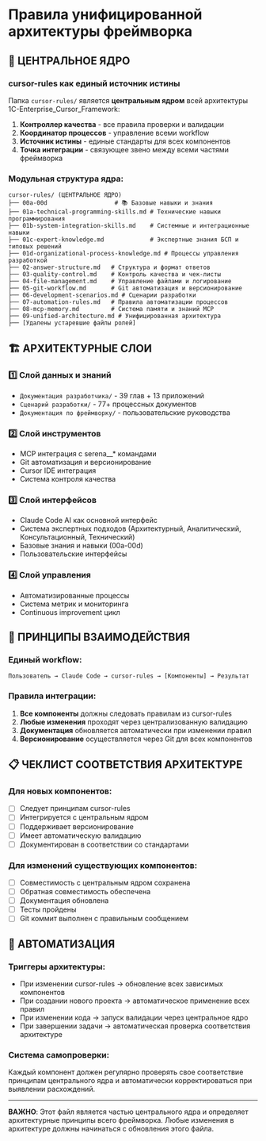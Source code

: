 # Правила унифицированной архитектуры фреймворка

## 🎯 ЦЕНТРАЛЬНОЕ ЯДРО

### cursor-rules как единый источник истины

Папка `cursor-rules/` является **центральным ядром** всей архитектуры 1C-Enterprise_Cursor_Framework:

1. **Контроллер качества** - все правила проверки и валидации
2. **Координатор процессов** - управление всеми workflow 
3. **Источник истины** - единые стандарты для всех компонентов
4. **Точка интеграции** - связующее звено между всеми частями фреймворка

### Модульная структура ядра:

```
cursor-rules/ (ЦЕНТРАЛЬНОЕ ЯДРО)
├── 00a-00d                   # 📚 Базовые навыки и знания
├── 01a-technical-programming-skills.md # Технические навыки программирования
├── 01b-system-integration-skills.md    # Системные и интеграционные навыки  
├── 01c-expert-knowledge.md             # Экспертные знания БСП и типовых решений
├── 01d-organizational-process-knowledge.md # Процессы управления разработкой
├── 02-answer-structure.md   # Структура и формат ответов
├── 03-quality-control.md    # Контроль качества и чек-листы  
├── 04-file-management.md    # Управление файлами и логирование
├── 05-git-workflow.md       # Git автоматизация и версионирование
├── 06-development-scenarios.md # Сценарии разработки
├── 07-automation-rules.md   # Правила автоматизации процессов
├── 08-mcp-memory.md         # Система памяти и знаний MCP
├── 09-unified-architecture.md # Унифицированная архитектура
├── [Удалены устаревшие файлы ролей]
```

## 🏗️ АРХИТЕКТУРНЫЕ СЛОИ

### 1️⃣ Слой данных и знаний
- `Документация разработчика/` - 39 глав + 13 приложений
- `Сценарий разработки/` - 77+ процессных документов
- `Документация по фреймворку/` - пользовательские руководства

### 2️⃣ Слой инструментов
- MCP интеграция с serena__* командами
- Git автоматизация и версионирование
- Cursor IDE интеграция
- Система контроля качества

### 3️⃣ Слой интерфейсов
- Claude Code AI как основной интерфейс
- Система экспертных подходов (Архитектурный, Аналитический, Консультационный, Технический)
- Базовые знания и навыки (00a-00d)
- Пользовательские интерфейсы

### 4️⃣ Слой управления
- Автоматизированные процессы
- Система метрик и мониторинга
- Continuous improvement цикл

## 🔄 ПРИНЦИПЫ ВЗАИМОДЕЙСТВИЯ

### Единый workflow:
```
Пользователь → Claude Code → cursor-rules → [Компоненты] → Результат
```

### Правила интеграции:
1. **Все компоненты** должны следовать правилам из cursor-rules
2. **Любые изменения** проходят через централизованную валидацию
3. **Документация** обновляется автоматически при изменении правил
4. **Версионирование** осуществляется через Git для всех компонентов

## 📋 ЧЕКЛИСТ СООТВЕТСТВИЯ АРХИТЕКТУРЕ

### Для новых компонентов:
- [ ] Следует принципам cursor-rules
- [ ] Интегрируется с центральным ядром
- [ ] Поддерживает версионирование
- [ ] Имеет автоматическую валидацию
- [ ] Документирован в соответствии со стандартами

### Для изменений существующих компонентов:
- [ ] Совместимость с центральным ядром сохранена
- [ ] Обратная совместимость обеспечена
- [ ] Документация обновлена
- [ ] Тесты пройдены
- [ ] Git коммит выполнен с правильным сообщением

## 🚀 АВТОМАТИЗАЦИЯ

### Триггеры архитектуры:
- При изменении cursor-rules → обновление всех зависимых компонентов
- При создании нового проекта → автоматическое применение всех правил
- При изменении кода → запуск валидации через центральное ядро
- При завершении задачи → автоматическая проверка соответствия архитектуре

### Система самопроверки:
Каждый компонент должен регулярно проверять свое соответствие принципам центрального ядра и автоматически корректироваться при выявлении расхождений.

---

**ВАЖНО**: Этот файл является частью центрального ядра и определяет архитектурные принципы всего фреймворка. Любые изменения в архитектуре должны начинаться с обновления этого файла.